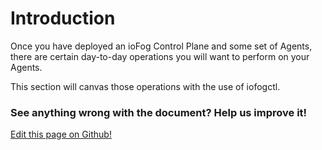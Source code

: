 # Introduction

Once you have deployed an ioFog Control Plane and some set of Agents, there are certain day-to-day operations you will want to perform on your Agents.

This section will canvas those operations with the use of iofogctl.

<aside class="notifications contribute">
  <h3><img src="/images/icos/ico-github.svg" alt="">See anything wrong with the document? Help us improve it!</h3>
  <a href="https://github.com/eclipse-iofog/iofog.org/edit/develop/content/docs/2.0.0/agent-management/introduction.md"
    target="_blank">
    <p>Edit this page on Github!</p>
  </a>
</aside>
